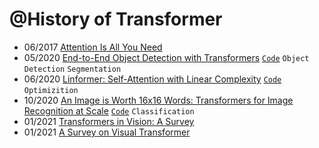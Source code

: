 @History of Transformer
===============


- 06/2017 [Attention Is All You Need](https://arxiv.org/pdf/1706.03762.pdf)
- 05/2020 [End-to-End Object Detection with Transformers](https://arxiv.org/abs/2005.12872v3) [`Code`](https://github.com/facebookresearch/detr) `Object Detection` `Segmentation`
- 06/2020 [Linformer: Self-Attention with Linear Complexity](https://arxiv.org/abs/2006.04768v3) [`Code`](https://github.com/lucidrains/linformer) `Optimizition`
- 10/2020 [An Image is Worth 16x16 Words: Transformers for Image Recognition at Scale](https://arxiv.org/abs/2010.11929) [`Code`](https://github.com/google-research/vision_transformer) `Classification`
- 01/2021 [Transformers in Vision: A Survey](https://arxiv.org/pdf/2101.01169.pdf)
- 01/2021 [A Survey on Visual Transformer](https://arxiv.org/pdf/2012.12556.pdf)
